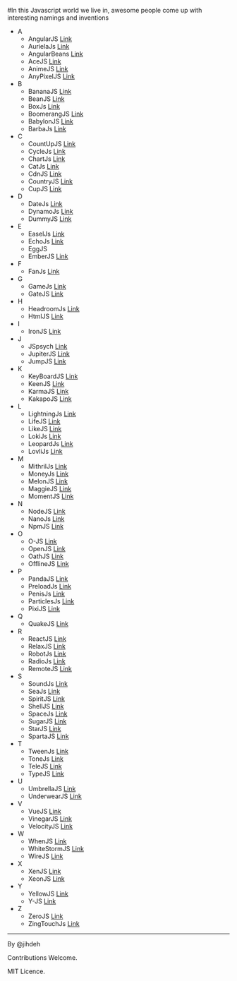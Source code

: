 #In this Javascript world we live in, awesome people come up with interesting namings and inventions

*  A
      * AngularJS [Link](https://angularjs.org/)
      * AurielaJs [Link](http://aurelia.io/)
      * AngularBeans [Link](http://bessemhmidi.github.io/AngularBeans/)
      * AceJS [Link](https://ace.c9.io/)
      * AnimeJS [Link](http://anime-js.com/)
      * AnyPixelJS [Link](http://googlecreativelab.github.io/anypixel/)
*  B
      * BananaJS [Link](http://bananajs.com/)
      * BeanJS [Link](http://chrisedg87.github.io/BeanJS/)
      * BoxJs [Link](https://github.com/CapacitorSet/box-js)
      * BoomerangJS [Link](http://www.boomerangjs.org/)
      * BabylonJS [Link](http://www.babylonjs.com/)
      * BarbaJs [Link](http://barbajs.org/)
*  C
      * CountUpJS [Link](https://inorganik.github.io/countUp.js/)
      * CycleJs [Link](http://cycle.js.org/)
      * ChartJs [Link](http://chartjs.org/)
      * CatJs [Link](http://catjsteam.github.io/)
      * CdnJS [Link](https://cdnjs.com/)
      * CountryJS [Link](http://country.js.org/)
      * CupJS [Link](https://github.com/juharajajarvi/cupjs)
*  D
      * DateJs [Link](http://www.datejs.com/)
      * DynamoJs [Link](http://jdan.github.io/dynamo.js/)
      * DummyJS [Link](https://spyshiv.github.io/dummyjs/)
*  E
      * EaselJs [Link](http://www.createjs.com/easeljs)
      * EchoJs [Link](http://www.echojs.com/)
      * EggJS
      * EmberJS [Link](http://emberjs.com/)
*  F
      * FanJs [Link](http://www.fanjs.net/)
*  G
      * GameJs [Link](http://gamejs.org/)
      * GateJS [Link](http://gatejs.org/)
*  H
      * HeadroomJs [Link](http://wicky.nillia.ms/headroom.js/)
      * HtmlJS [Link](http://nbubna.github.io/HTML/)
*  I
      * IronJS [Link](https://github.com/fholm/IronJS)
*  J
      * JSpsych [Link](http://docs.jspsych.org/)
      * JupiterJS [Link](http://honyovk.com/JupiterJS/)
      * JumpJS [Link](http://callmecavs.com/jump.js/)
*  K
      * KeyBoardJS [Link](https://github.com/RobertWHurst/KeyboardJS)
      * KeenJS [Link](https://github.com/keen/keen-js)
      * KarmaJS [Link](https://karma-runner.github.io/1.0/index.html)
      * KakapoJS [Link](http://devlucky.github.io/kakapo-js)
*  L
      * LightningJs [Link](https://github.com/olark/lightningjs)
      * LifeJS [Link](http://jimallanson.github.io/lifejs/)
      * LikeJS [Link](http://batiste.github.io/)
      * LokiJs [Link](http://lokijs.org/#/)
      * LeopardJs [Link](http://changbenny.github.io/leopard/)
      * LovliJs [Link](https://github.com/flipace/lovli.js)
*  M
      * MithrilJs [Link](http://mithril.js.org/)
      * MoneyJs [Link](http://openexchangerates.github.io/money.js/)
      * MelonJS [Link](http://melonjs.org/)
      * MaggieJS [Link](https://github.com/zzarcon/maggie)
      * MomentJS [Link](http://momentjs.com/)
*  N
      * NodeJS [Link](https://nodejs.org/)
      * NanoJs [Link](http://nanojs.org/)
      * NpmJS [Link](https://www.npmjs.com)
*  O
      * O-JS [Link](http://o-js.com/)
      * OpenJS [Link](http://www.openjs.com/)
      * OathJS [Link](http://www.mattbasta.com/oath/)
      * OfflineJS [Link](http://github.hubspot.com/offline/docs/welcome/)
*  P
      * PandaJS [Link](http://www.pandajs.net/)
      * PreloadJs [Link](http://www.createjs.com/preloadjs)
      * PenisJs [Link](https://github.com/edankwan/penis.js/tree/master)
      * ParticlesJs [Link](http://vincentgarreau.com/particles.js/)
      * PixiJS [Link](http://www.pixijs.com/)
*  Q
      * QuakeJS [Link](http://www.quakejs.com/)
*  R
      * ReactJS [Link](https://facebook.github.io/react/)
      * RelaxJS [Link](https://relax.js.org/)
      * RobotJs [Link](https://github.com/octalmage/robotjs)
      * RadioJs [Link](http://radio.uxder.com/)
      * RemoteJS [Link](https://github.com/hacksparrow/remote.js)
*  S
      * SoundJs [Link](http://www.createjs.com/soundjs)
      * SeaJs [Link](http://seajs.org/)
      * SpiritJS [Link](https://github.com/spirit-js/spirit)
      * ShellJS [Link](http://documentup.com/shelljs/shelljs)
      * SpaceJs [Link](http://www.slashie.org/space.js/)
      * SugarJS [Link](https://sugarjs.com/)
      * StarJS [Link](https://decagon.github.io/star.js/)
      * SpartaJS [Link](http://www.spartajs.com/)
*  T
      * TweenJs [Link](http://www.createjs.com/tweenjs)
      * ToneJs [Link](https://github.com/Tonejs/Tone.js)
      * TeleJS [Link](https://github.com/omgmog/Tele-JS)
      * TypeJS [Link](http://typejs.org/)
*  U
      * UmbrellaJS [Link](http://umbrellajs.com/)
      * UnderwearJS [Link](https://www.versioneye.com/javascript/daytonn:underwear-js/2.0.4)
*  V
      * VueJS [Link](https://vuejs.org/)
      * VinegarJS [Link](http://www.vinegarjs.com/)
      * VelocityJS [Link](http://velocityjs.org/)
*  W
      * WhenJS [Link](https://github.com/cujojs/when)
      * WhiteStormJS [Link](https://whitestormjs.xyz/)
      * WireJS [Link](https://github.com/cujojs/wire)
*  X
      * XenJS [Link](https://github.com/Dudemullet/xenjs)
      * XeonJS [Link](https://github.com/hzlmn/xeon)
*  Y
      * YellowJS [Link](https://github.com/YellowJS/yellowjs-framework)
      * Y-JS [Link](http://y-js.org/)
*  Z
      * ZeroJS [Link](https://github.com/smitec/zero-js)
      * ZingTouchJs [Link](https://zingchart.github.io/zingtouch/)

-----------------------------------
By @jihdeh

Contributions Welcome.

MIT Licence.
